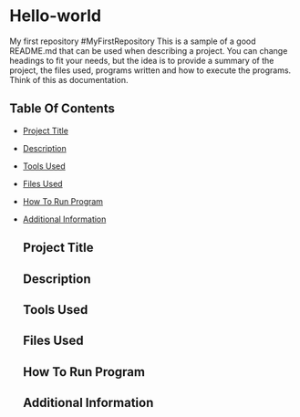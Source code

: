 # Hello-world
My first repository 
#MyFirstRepository
This is a sample of a good README.md that can be used when describing a project. You can change headings to fit your needs, but the idea is to provide a summary of the project, the files used, programs written and how to execute the programs. Think of this as documentation.   

## Table Of Contents 
- [Project Title](#Project-Title)  
- [Description](#Description)  
- [Tools Used](#Tools-Used)  
- [Files Used](#Files-Used)  
- [How To Run Program](#How-To-Run-Program)  
- [Additional Information](#Additional-Information)

  ## Project Title  

  ## Description  

  ## Tools Used   

  ## Files Used  

  ## How To Run Program  

  ## Additional Information   
